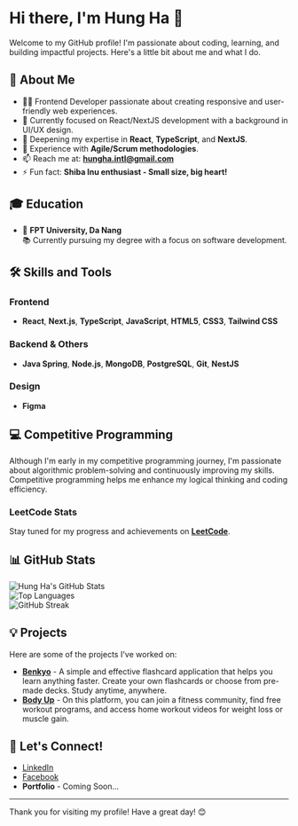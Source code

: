 # Hi there, I'm Hung Ha 👋

Welcome to my GitHub profile! I'm passionate about coding, learning, and building impactful projects. Here's a little bit about me and what I do.

## 🚀 About Me
- 👨‍💻 Frontend Developer passionate about creating responsive and user-friendly web experiences.
- 🔭 Currently focused on React/NextJS development with a background in UI/UX design.
- 🌱 Deepening my expertise in **React**, **TypeScript**, and **NextJS**.
- 💼 Experience with **Agile/Scrum methodologies**.
- 📫 Reach me at: **hungha.intl@gmail.com**
- ⚡ Fun fact: **Shiba Inu enthusiast - Small size, big heart!**

## 🎓 Education
- 📍 **FPT University, Da Nang**  
  📚 Currently pursuing my degree with a focus on software development.

## 🛠️ Skills and Tools
### Frontend
- **React**, **Next.js**, **TypeScript**, **JavaScript**, **HTML5**, **CSS3**, **Tailwind CSS**

### Backend & Others
- **Java Spring**, **Node.js**, **MongoDB**, **PostgreSQL**, **Git**, **NestJS**

### Design
- **Figma**

## 💻 Competitive Programming
Although I'm early in my competitive programming journey, I'm passionate about algorithmic problem-solving and continuously improving my skills. Competitive programming helps me enhance my logical thinking and coding efficiency.

### LeetCode Stats
Stay tuned for my progress and achievements on **[LeetCode](https://leetcode.com/u/quanghung309)**.

## 📊 GitHub Stats
![Hung Ha's GitHub Stats](https://github-readme-stats.vercel.app/api?username=quanghung309&show_icons=true&theme=radical)  
![Top Languages](https://github-readme-stats.vercel.app/api/top-langs/?username=quanghung309&layout=compact&theme=radical)  
![GitHub Streak](https://github-readme-streak-stats.herokuapp.com/?user=quanghung309&theme=radical)

## 💡 Projects
Here are some of the projects I've worked on:
- **[Benkyo](#)** - A simple and effective flashcard application that helps you learn anything faster. Create your own flashcards or choose from pre-made decks. Study anytime, anywhere.
- **[Body Up](#)** - On this platform, you can join a fitness community, find free workout programs, and access home workout videos for weight loss or muscle gain.

## 🤝 Let's Connect!
- [LinkedIn](#)
- [Facebook](#)
- **Portfolio** - Coming Soon...

---

Thank you for visiting my profile! Have a great day! 😊
